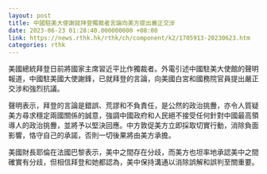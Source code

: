 ```yaml
---
layout: post
title: 中國駐美大使謝就拜登獨裁者言論向美方提出嚴正交涉
date: 2023-06-23 01:28:40.000000000 +08:00
link: https://news.rthk.hk/rthk/ch/component/k2/1705913-20230623.htm
categories: rthk
---
```


美國總統拜登日前將國家主席習近平比作獨裁者。外電引述中國駐美大使館的聲明報道，中國駐美國大使謝鋒，已就拜登的言論，向美國白宮和國務院官員提出嚴正交涉和強烈抗議。

聲明表示，拜登的言論是錯誤、荒謬和不負責任，是公然的政治挑釁，亦令人質疑美方尋求穩定兩國關係的誠意，強調中國政府和人民絕不接受任何針對中國最高領導人的政治挑釁，並將予以堅決回應。中方敦促美方立即採取切實行動，消除負面影響，恪守自己的承諾，否則一切後果將由美方承擔。

美國財長耶倫在法國巴黎表示，美中之間存在分歧，而美方也坦率地承認美中之間確實有分歧，但相信拜登和她都認為，美中保持溝通以消除誤解和誤判至關重要。
